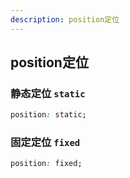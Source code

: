 ```yaml
---
description: position定位
---
```


## position定位

### 静态定位 `static`
```css
position: static;
```

### 固定定位 `fixed`

```css
position: fixed;
```

